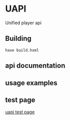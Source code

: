 # UAPI

Unified player api

## Building

    haxe build.hxml

## api documentation

## usage examples

## test page
[uapi test page](bin/index.html)